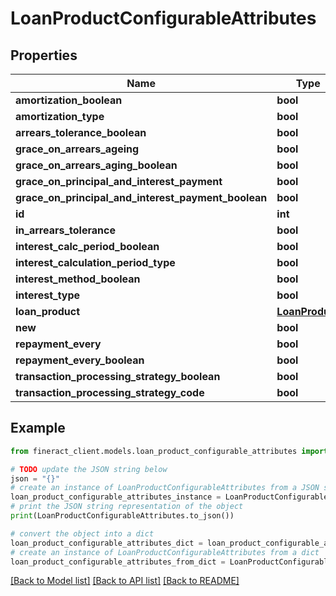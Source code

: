 # LoanProductConfigurableAttributes


## Properties

Name | Type | Description | Notes
------------ | ------------- | ------------- | -------------
**amortization_boolean** | **bool** |  | [optional] 
**amortization_type** | **bool** |  | [optional] 
**arrears_tolerance_boolean** | **bool** |  | [optional] 
**grace_on_arrears_ageing** | **bool** |  | [optional] 
**grace_on_arrears_aging_boolean** | **bool** |  | [optional] 
**grace_on_principal_and_interest_payment** | **bool** |  | [optional] 
**grace_on_principal_and_interest_payment_boolean** | **bool** |  | [optional] 
**id** | **int** |  | [optional] 
**in_arrears_tolerance** | **bool** |  | [optional] 
**interest_calc_period_boolean** | **bool** |  | [optional] 
**interest_calculation_period_type** | **bool** |  | [optional] 
**interest_method_boolean** | **bool** |  | [optional] 
**interest_type** | **bool** |  | [optional] 
**loan_product** | [**LoanProduct**](LoanProduct.md) |  | [optional] 
**new** | **bool** |  | [optional] 
**repayment_every** | **bool** |  | [optional] 
**repayment_every_boolean** | **bool** |  | [optional] 
**transaction_processing_strategy_boolean** | **bool** |  | [optional] 
**transaction_processing_strategy_code** | **bool** |  | [optional] 

## Example

```python
from fineract_client.models.loan_product_configurable_attributes import LoanProductConfigurableAttributes

# TODO update the JSON string below
json = "{}"
# create an instance of LoanProductConfigurableAttributes from a JSON string
loan_product_configurable_attributes_instance = LoanProductConfigurableAttributes.from_json(json)
# print the JSON string representation of the object
print(LoanProductConfigurableAttributes.to_json())

# convert the object into a dict
loan_product_configurable_attributes_dict = loan_product_configurable_attributes_instance.to_dict()
# create an instance of LoanProductConfigurableAttributes from a dict
loan_product_configurable_attributes_from_dict = LoanProductConfigurableAttributes.from_dict(loan_product_configurable_attributes_dict)
```
[[Back to Model list]](../README.md#documentation-for-models) [[Back to API list]](../README.md#documentation-for-api-endpoints) [[Back to README]](../README.md)


